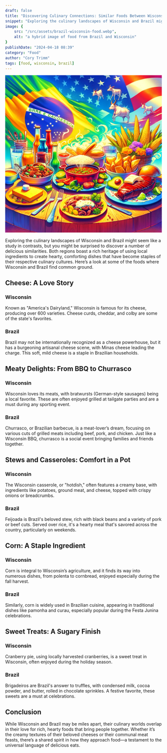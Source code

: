```yaml
---
draft: false
title: "Discovering Culinary Connections: Similar Foods Between Wisconsin and Brazil"
snippet: "Exploring the culinary landscapes of Wisconsin and Brazil might seem like a study in contrasts, but you might be surprised to discover a number of delicious similarities."
image: {
    src: "/src/assets/brazil-wisconsin-food.webp",
    alt: "a hybrid image of food from Brazil and Wisconsin"
}
publishDate: "2024-04-18 08:39"
category: "Food"
author: "Cory Trimm"
tags: [food, wisconsin, brazil]
---
```


![Photo of an AI generated spread of food on a table from Brazil and Wisconsin](/src/assets/brazil-wisconsin-food.webp)

Exploring the culinary landscapes of Wisconsin and Brazil might seem like a study in contrasts, but you might be surprised to discover a number of delicious similarities. Both regions boast a rich heritage of using local ingredients to create hearty, comforting dishes that have become staples of their respective culinary cultures. Here’s a look at some of the foods where Wisconsin and Brazil find common ground.

## Cheese: A Love Story

### Wisconsin
Known as "America's Dairyland," Wisconsin is famous for its cheese, producing over 600 varieties. Cheese curds, cheddar, and colby are some of the state's favorites.

### Brazil
Brazil may not be internationally recognized as a cheese powerhouse, but it has a burgeoning artisanal cheese scene, with Minas cheese leading the charge. This soft, mild cheese is a staple in Brazilian households.

## Meaty Delights: From BBQ to Churrasco

### Wisconsin
Wisconsin loves its meats, with bratwursts (German-style sausages) being a local favorite. These are often enjoyed grilled at tailgate parties and are a must during any sporting event.

### Brazil
Churrasco, or Brazilian barbecue, is a meat-lover’s dream, focusing on various cuts of grilled meats including beef, pork, and chicken. Just like a Wisconsin BBQ, churrasco is a social event bringing families and friends together.

## Stews and Casseroles: Comfort in a Pot

### Wisconsin
The Wisconsin casserole, or "hotdish," often features a creamy base, with ingredients like potatoes, ground meat, and cheese, topped with crispy onions or breadcrumbs.

### Brazil
Feijoada is Brazil's beloved stew, rich with black beans and a variety of pork or beef cuts. Served over rice, it's a hearty meal that's savored across the country, particularly on weekends.

## Corn: A Staple Ingredient

### Wisconsin
Corn is integral to Wisconsin’s agriculture, and it finds its way into numerous dishes, from polenta to cornbread, enjoyed especially during the fall harvest.

### Brazil
Similarly, corn is widely used in Brazilian cuisine, appearing in traditional dishes like pamonha and curau, especially popular during the Festa Junina celebrations.

## Sweet Treats: A Sugary Finish

### Wisconsin
Cranberry pie, using locally harvested cranberries, is a sweet treat in Wisconsin, often enjoyed during the holiday season.

### Brazil
Brigadeiros are Brazil's answer to truffles, with condensed milk, cocoa powder, and butter, rolled in chocolate sprinkles. A festive favorite, these sweets are a must at celebrations.

## Conclusion

While Wisconsin and Brazil may be miles apart, their culinary worlds overlap in their love for rich, hearty foods that bring people together. Whether it’s the creamy textures of their beloved cheeses or their communal meat feasts, there’s a shared spirit in how they approach food—a testament to the universal language of delicious eats.

